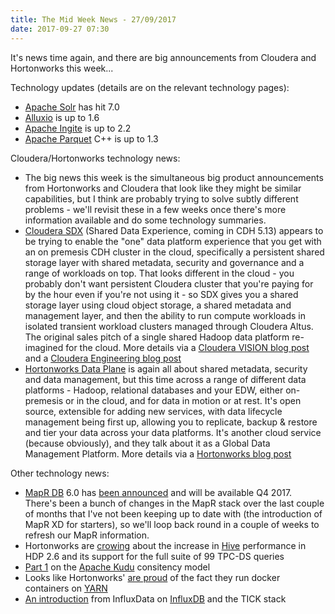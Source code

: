 ```yaml
---
title: The Mid Week News - 27/09/2017
date: 2017-09-27 07:30
---
```

It's news time again, and there are big announcements from Cloudera and Hortonworks this week...
<!--more-->

Technology updates (details are on the relevant technology pages):

* [Apache Solr](/technologies/apache-solr/) has hit 7.0
* [Alluxio](/technologies/alluxio/) is up to 1.6
* [Apache Ingite](/technologies/ignite/) is up to 2.2
* [Apache Parquet](/technologies/apache-parquet/) C++ is up to 1.3

Cloudera/Hortonworks technology news:

* The big news this week is the simultaneous big product announcements from Hortonworks and Cloudera that look like they might be similar capabilities, but I think are probably trying to solve subtly different problems - we'll revisit these in a few weeks once there's more information available and do some technology summaries.
* [Cloudera SDX](https://www.cloudera.com/products/sdx.html) (Shared Data Experience, coming in CDH 5.13) appears to be trying to enable the "one" data platform experience that you get with an on premesis CDH cluster in the cloud, specifically a persistent shared storage layer with shared metadata, security and governance and a range of workloads on top.  That looks different in the cloud - you probably don't want persistent Cloudera cluster that you're paying for by the hour even if you're not using it - so SDX gives you a shared storage layer using cloud object storage, a shared metadata and management layer, and then the ability to run compute workloads in isolated transient workload clusters managed through Cloudera Altus.  The original sales pitch of a single shared Hadoop data platform re-imagined for the cloud.  More details via a [Cloudera VISION blog post](http://vision.cloudera.com/introducing-cloudera-sdx-a-shared-data-experience-for-the-hybrid-cloud/) and a [Cloudera Engineering blog post](http://blog.cloudera.com/blog/2017/09/cloudera-sdx-under-the-hood/)
* [Hortonworks Data Plane](https://hortonworks.com/products/data-management/dataplane-service/) is again all about shared metadata, security and data management, but this time across a range of different data platforms - Hadoop, relational databases and your EDW, either on-premesis or in the cloud, and for data in motion or at rest.  It's open source, extensible for adding new services, with data lifecycle management being first up, allowing you to replicate, backup & restore and tier your data across your data platforms.  It's another cloud service (because obviously), and they talk about it as a Global Data Management Platform.  More details via a [Hortonworks blog post](https://hortonworks.com/blog/category-emerges-introducing-hortonworks-dataplane-service/)

Other technology news:

* [MapR DB](/technologies/mapr-file-system/mapr-db/) 6.0 has [been announced](https://community.mapr.com/community/products/blog/2017/09/25/mapr-db-60-the-modern-database-for-global-data-intensive-applications) and will be available Q4 2017.  There's been a bunch of changes in the MapR stack over the last couple of months that I've not been keeping up to date with (the introduction of MapR XD for starters), so we'll loop back round in a couple of weeks to refresh our MapR information.
* Hortonworks are [crowing](https://hortonworks.com/blog/3x-faster-interactive-query-hive-llap/) about the increase in [Hive](/technologies/apache-hive/) performance in HDP 2.6 and its support for the full suite of 99 TPC-DS queries
* [Part 1](https://kudu.apache.org/2017/09/18/kudu-consistency-pt1.html) on the [Apache Kudu](/technologies/apache-kudu/) consitency model
* Looks like Hortonworks' [are proud](https://hortonworks.com/blog/yinception-yarn-based-container-cloud-certify-hadoop-hadoop/) of the fact they run docker containers on [YARN](/technologies/apache-yarn/)
* [An introduction](https://www.influxdata.com/blog/introduction-to-influxdatas-influxdb-and-tick-stack/) from InfluxData on [InfluxDB](/technologies/influxdb/) and the TICK stack
